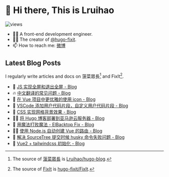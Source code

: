 # 👋 Hi there, This is Lruihao

![views](https://komarev.com/ghpvc/?username=Lruihao&color=ff69b4)

- 👨‍💻 A front-end development engineer.
- 👨‍💼 The creator of [@hugo-fixit][hugo-fixit].
- 📫 How to reach me: [微博](https://weibo.com/liahao)

## Latest Blog Posts

I regularly write articles and docs on 菠菜眾長[^1] and FixIt[^2].

<!-- BLOG-POST-LIST:START -->

- 📝 [JS 实现全屏和退出全屏 - Blog](https://lruihao.cn/posts/js-fullscreen/ 'Fri Sep 15 2023 9:29 AM')
- 🔥 [中文翻译的常见问题 - Blog](https://lruihao.cn/posts/translation-guide/ 'Fri Sep 15 2023 3:07 AM')
- 📝 [在 Vue 项目中更优雅的使用 icon - Blog](https://lruihao.cn/posts/vue-svg-icon/ 'Thu Sep 14 2023 3:24 AM')
- 📝 [VSCode 添加用户代码片段，自定义用户代码片段 - Blog](https://lruihao.cn/posts/vscode-snippets/ 'Thu Sep 14 2023 3:21 AM')
- 📝 [CSS 实现网格背景效果 - Blog](https://lruihao.cn/posts/grid-bg-image/ 'Sat Sep 02 2023 2:05 AM')
- 👨‍💻 [将 Hugo 博客部署到亚马逊云服务器 - Blog](https://lruihao.cn/posts/aws-ec2/ 'Sat Aug 26 2023 9:22 AM')
- 📝 [用魔法打败魔法 - ElBacktop Fix - Blog](https://lruihao.cn/posts/el-backtop-fix/ 'Thu Jul 20 2023 3:08 AM')
- 👨‍💻 [使用 Node.js 自动创建 Vue 的路由 - Blog](https://lruihao.cn/posts/gen-router/ 'Tue Jun 13 2023 4:11 PM')
- 📝 [解决 SourceTree 提交时候 husky 命令失败问题 - Blog](https://lruihao.cn/posts/sourcetree-husky/ 'Mon Jun 12 2023 2:58 AM')
- 📝 [Vue2 + tailwindcss 初始化 - Blog](https://lruihao.cn/posts/v2-tailwind/ 'Sat Jun 03 2023 9:38 AM')
<!-- BLOG-POST-LIST:END -->

<!-- link reference definition -->
[blog]: https://lruihao.cn
[blog-repo]: https://github.com/Lruihao/hugo-blog
[hugo-fixit]: https://github.com/hugo-fixit
[fixit]: https://fixit.lruihao.cn
[fixit-repo]: https://github.com/hugo-fixit/FixIt

<!-- footnote reference definition -->
[^1]: The source of [菠菜眾長][blog] is [Lruihao/hugo-blog][blog-repo].
[^2]: The source of [FixIt][fixit] is [hugo-fixit/FixIt][fixit-repo].
